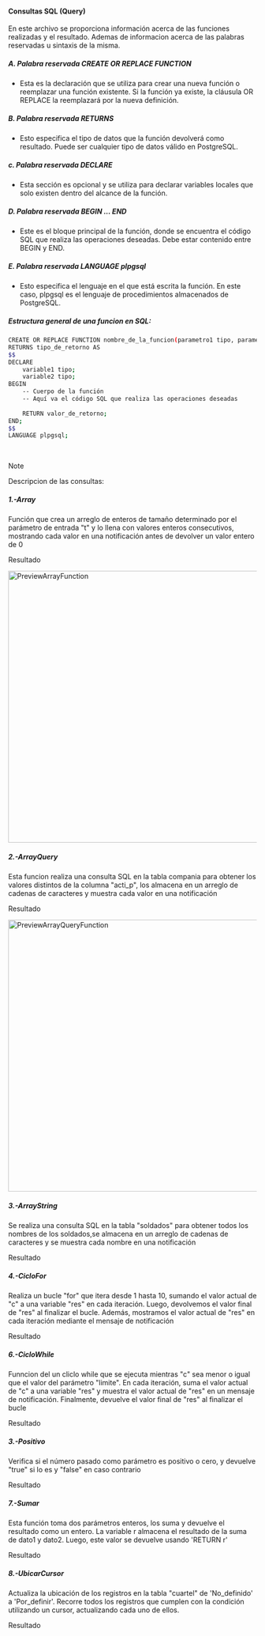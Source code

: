 #### Consultas SQL (Query)
<p>En este archivo se proporciona información acerca de las funciones realizadas
y el resultado. Ademas de informacion acerca de las palabras reservadas u sintaxis
de la misma.</p>

##### A. Palabra reservada CREATE OR REPLACE FUNCTION
+ Esta es la declaración que se utiliza para crear una nueva función o reemplazar una función existente.
  Si la función ya existe, la cláusula OR REPLACE la reemplazará por la nueva definición.

##### B. Palabra reservada RETURNS
+ Esto especifica el tipo de datos que la función devolverá como resultado.
Puede ser cualquier tipo de datos válido en PostgreSQL. 

##### c. Palabra reservada DECLARE
+ Esta sección es opcional y se utiliza para declarar variables locales que solo existen dentro del alcance de la función.

##### D. Palabra reservada BEGIN ... END
+ Este es el bloque principal de la función, donde se encuentra el código SQL que realiza las operaciones deseadas.
Debe estar contenido entre BEGIN y END.

##### E. Palabra reservada LANGUAGE plpgsql
+ Esto especifica el lenguaje en el que está escrita la función.
En este caso, plpgsql es el lenguaje de procedimientos almacenados de PostgreSQL.
  
##### Estructura general de una funcion en SQL:
```bash
CREATE OR REPLACE FUNCTION nombre_de_la_funcion(parametro1 tipo, parametro2 tipo)
RETURNS tipo_de_retorno AS
$$
DECLARE
    variable1 tipo;
    variable2 tipo;
BEGIN
    -- Cuerpo de la función
    -- Aquí va el código SQL que realiza las operaciones deseadas
    
    RETURN valor_de_retorno;
END;
$$
LANGUAGE plpgsql;

```

<br>

> [!NOTE]
>  Descripcion de las consultas:

##### 1.-Array
<p>Función que crea un arreglo de enteros de tamaño determinado por el parámetro de entrada "t" y lo llena con valores enteros consecutivos, mostrando cada valor en una notificación antes de devolver un valor entero de 0</p>
<p>Resultado</p>
<img width="550" alt="PreviewArrayFunction" src="https://github.com/OyasumiiAlex/DB_SQL_examples/assets/44487342/6bdf3eb1-976e-4e26-8315-affe9aaa2eeb">

##### 2.-ArrayQuery
<p>Esta funcion realiza una consulta SQL en la tabla compania para obtener los valores distintos de la columna "acti_p", los almacena en un arreglo de cadenas de caracteres y muestra cada valor en una notificación</p>
<p>Resultado</p>
<img width="550" alt="PreviewArrayQueryFunction" src="https://github.com/OyasumiiAlex/DB_SQL_examples/assets/44487342/2ce2f935-f858-4ea2-ae09-dc93235c85ea">

##### 3.-ArrayString
<p>Se realiza una consulta SQL en la tabla "soldados" para obtener todos los nombres de los soldados,se almacena en un arreglo de cadenas de caracteres y  se muestra cada nombre en una notificación</p>
<p>Resultado</p>


##### 4.-CicloFor
<p>Realiza un bucle "for" que itera desde 1 hasta 10, sumando el valor actual de "c" a una variable "res" en cada iteración. Luego, devolvemos el valor final de "res" al finalizar el bucle. Además, mostramos el valor actual de "res" en cada iteración mediante el mensaje de notificación</p>
<p>Resultado</p>

##### 6.-CicloWhile
<p>Funncion del un cliclo while que se ejecuta mientras "c" sea menor o igual que el valor del parámetro "limite". En cada iteración, suma el valor actual de "c" a una variable "res" y muestra el valor actual de "res" en un mensaje de notificación. Finalmente, devuelve el valor final de "res" al finalizar el bucle</p>
<p>Resultado</p>

##### 3.-Positivo
<p>Verifica si el número pasado como parámetro es positivo o cero, y devuelve "true" si lo es y "false" en caso contrario</p>
<p>Resultado</p>

##### 7.-Sumar
<p>Esta función toma dos parámetros enteros, los suma y devuelve el resultado como un entero. La variable r almacena el resultado de la suma de dato1 y dato2. Luego, este valor se devuelve usando 'RETURN r'</p>
<p>Resultado</p>

##### 8.-UbicarCursor
<p> Actualiza la ubicación de los registros en la tabla "cuartel" de 'No_definido' a 'Por_definir'. Recorre todos los registros que cumplen con la condición utilizando un cursor, actualizando cada uno de ellos.</p>
<p>Resultado</p>
